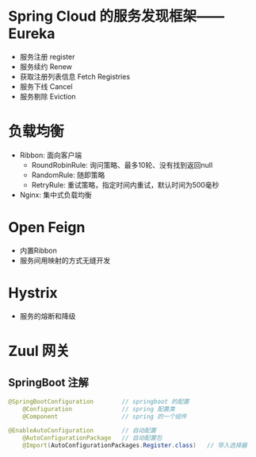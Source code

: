 # Spring Cloud 的服务发现框架——Eureka
- 服务注册 register
- 服务续约 Renew
- 获取注册列表信息 Fetch Registries
- 服务下线 Cancel
- 服务剔除 Eviction

# 负载均衡
- Ribbon: 面向客户端
    - RoundRobinRule: 询问策略、最多10轮、没有找到返回null
    - RandomRule: 随即策略
    - RetryRule: 重试策略，指定时间内重试，默认时间为500毫秒
- Nginx: 集中式负载均衡

# Open Feign
- 内置Ribbon
- 服务间用映射的方式无缝开发

# Hystrix
- 服务的熔断和降级

# Zuul 网关



## SpringBoot 注解

```java
@SpringBootConfiguration        // springboot 的配置
    @Configuration              // spring 配置类
    @Component                  // spring 的一个组件

@EnableAutoConfiguration        // 自动配置
    @AutoConfigurationPackage   // 自动配置包
    @Import(AutoConfigurationPackages.Register.class)   // 导入选择器
    
```



